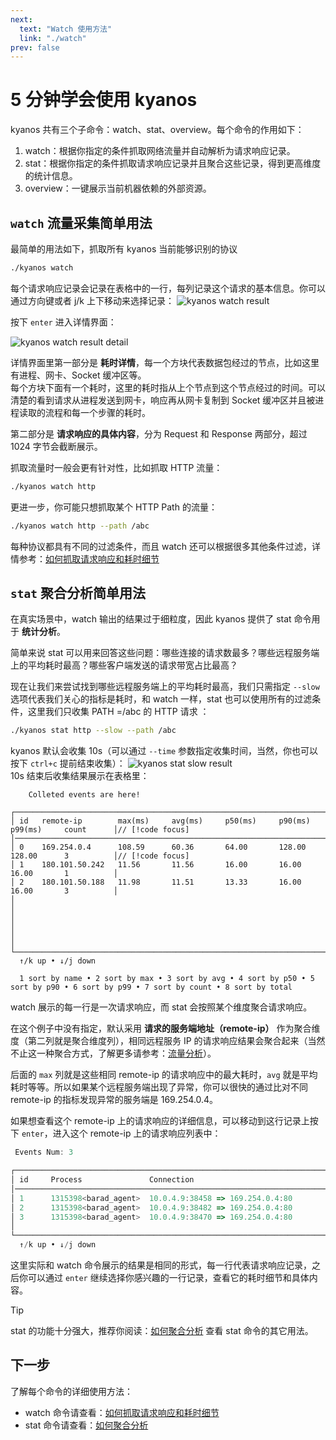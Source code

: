 ```yaml
---
next:
  text: "Watch 使用方法"
  link: "./watch"
prev: false
---
```


# 5 分钟学会使用 kyanos

kyanos 共有三个子命令：watch、stat、overview。每个命令的作用如下：

1. watch：根据你指定的条件抓取网络流量并自动解析为请求响应记录。
2. stat：根据你指定的条件抓取请求响应记录并且聚合这些记录，得到更高维度的统计信息。
3. overview：一键展示当前机器依赖的外部资源。

## `watch` 流量采集简单用法

最简单的用法如下，抓取所有 kyanos 当前能够识别的协议

```bash
./kyanos watch
```

每个请求响应记录会记录在表格中的一行，每列记录这个请求的基本信息。你可以通过方向键或者 j/k 上下移动来选择记录：
![kyanos watch result](/watch-result.jpg)

按下 `enter` 进入详情界面：

![kyanos watch result detail](/watch-result-detail.jpg)

详情界面里第一部分是
**耗时详情**，每一个方块代表数据包经过的节点，比如这里有进程、网卡、Socket 缓冲区等。  
每个方块下面有一个耗时，这里的耗时指从上个节点到这个节点经过的时间。可以清楚的看到请求从进程发送到网卡，响应再从网卡复制到 Socket 缓冲区并且被进程读取的流程和每一个步骤的耗时。

第二部分是
**请求响应的具体内容**，分为 Request 和 Response 两部分，超过 1024 字节会截断展示。

抓取流量时一般会更有针对性，比如抓取 HTTP 流量：

```bash
./kyanos watch http
```

更进一步，你可能只想抓取某个 HTTP Path 的流量：

```bash
./kyanos watch http --path /abc
```

每种协议都具有不同的过滤条件，而且 watch 还可以根据很多其他条件过滤，详情参考：[如何抓取请求响应和耗时细节](./watch)

## `stat` 聚合分析简单用法

在真实场景中，watch 输出的结果过于细粒度，因此 kyanos 提供了 stat 命令用于
**统计分析**。

简单来说 stat 可以用来回答这些问题：哪些连接的请求数最多？哪些远程服务端上的平均耗时最高？哪些客户端发送的请求带宽占比最高？

现在让我们来尝试找到哪些远程服务端上的平均耗时最高，我们只需指定 `--slow`
选项代表我们关心的指标是耗时，和 watch 一样，stat 也可以使用所有的过滤条件，这里我们只收集 PATH
=/abc 的 HTTP 请求 ：

```bash
./kyanos stat http --slow --path /abc
```

kyanos 默认会收集 10s（可以通过 `--time` 参数指定收集时间，当然，你也可以按下
`ctrl+c` 提前结束收集）： ![kyanos stat slow result](/qs-stat-slow.jpg)  
10s 结束后收集结果展示在表格里：

```js{6-8}
    Colleted events are here!

┌──────────────────────────────────────────────────────────────────────────────────────────────┐
│ id   remote-ip        max(ms)     avg(ms)     p50(ms)     p90(ms)     p99(ms)     count      │// [!code focus]
│──────────────────────────────────────────────────────────────────────────────────────────────│
│ 0    169.254.0.4      108.59      60.36       64.00       128.00      128.00      3          │// [!code focus]
│ 1    180.101.50.242   11.56       11.56       16.00       16.00       16.00       1          │
│ 2    180.101.50.188   11.98       11.51       13.33       16.00       16.00       3          │
│                                                                                              │
│                                                                                              │
│                                                                                              │
└──────────────────────────────────────────────────────────────────────────────────────────────┘
  ↑/k up • ↓/j down

  1 sort by name • 2 sort by max • 3 sort by avg • 4 sort by p50 • 5 sort by p90 • 6 sort by p99 • 7 sort by count • 8 sort by total
```

watch 展示的每一行是一次请求响应，而 stat 会按照某个维度聚合请求响应。

在这个例子中没有指定，默认采用 **请求的服务端地址（remote-ip）**
作为聚合维度（第二列就是聚合维度列），相同远程服务 IP 的请求响应结果会聚合起来（当然不止这一种聚合方式，了解更多请参考：[流量分析](./stat)）。

后面的 `max` 列就是这些相同 remote-ip 的请求响应中的最大耗时，`avg`
就是平均耗时等等。所以如果某个远程服务端出现了异常，你可以很快的通过比对不同 remote-ip 的指标发现异常的服务端是 169.254.0.4。

如果想查看这个 remote-ip 上的请求响应的详细信息，可以移动到这行记录上按下
`enter`，进入这个 remote-ip 上的请求响应列表中：

```js
 Events Num: 3

┌───────────────────────────────────────────────────────────────────────────────────────────────────────────────────────────────────────────────────┐
│ id     Process               Connection                                Proto   TotalTime↓  ReqSize     RespSize    Net/Internal   ReadSocketTime  │// [! code focus]
│───────────────────────────────────────────────────────────────────────────────────────────────────────────────────────────────────────────────────│
│ 1      1315398<barad_agent>  10.0.4.9:38458 => 169.254.0.4:80          HTTP    108.59      564         216         107.18         1.36            │// [! code focus]
│ 2      1315398<barad_agent>  10.0.4.9:38482 => 169.254.0.4:80          HTTP    45.89       676         216         43.83          2.00            │// [! code focus]
│ 3      1315398<barad_agent>  10.0.4.9:38470 => 169.254.0.4:80          HTTP    26.60       588         216         25.21          1.30            │
│                                                                                                                                                   │
└───────────────────────────────────────────────────────────────────────────────────────────────────────────────────────────────────────────────────┘
  ↑/k up • ↓/j down
```

这里实际和 watch 命令展示的结果是相同的形式，每一行代表请求响应记录，之后你可以通过
`enter` 继续选择你感兴趣的一行记录，查看它的耗时细节和具体内容。

> [!TIP]
>
> stat 的功能十分强大，推荐你阅读：[如何聚合分析](./stat)
> 查看 stat 命令的其它用法。

## 下一步

了解每个命令的详细使用方法：

- watch 命令请查看：[如何抓取请求响应和耗时细节](./watch)
- stat 命令请查看：[如何聚合分析](./stat)
